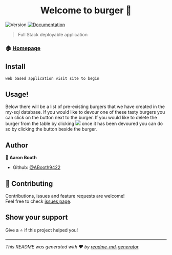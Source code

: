 <h1 align="center">Welcome to burger 👋</h1>
<p>
  <img alt="Version" src="https://img.shields.io/npm/v/burger.svg">
  <a href="https://github.com/ABooth9422/burger/readme.md">
    <img alt="Documentation" src="https://img.shields.io/badge/documentation-yes-brightgreen.svg" target="_blank" />
  </a>
</p>

> Full Stack deployable application

### 🏠 [Homepage](https://github.com/ABooth9422/burger)

## Install

```sh
web based application visit site to begin
```
## Usage!

Below there will be a list of pre-existing burgers that we have created in the my-sql database. If you
would like to devour one of these tasty burgers you can click on the button next to the burger. If you would
like to delete the burger from the table by clicking ![](http://cdn.shopify.com/s/files/1/1061/1924/products/Poop_Emoji_7b204f05-eec6-4496-91b1-351acc03d2c7_grande.png?v=1480481059) once it has been devoured you can do so by clicking the button beside
the burger.

## Author

👤 **Aaron Booth**

* Github: [@ABooth9422](https://github.com/ABooth9422)

## 🤝 Contributing

Contributions, issues and feature requests are welcome!<br />Feel free to check [issues page](https://github.com/ABooth9422/burger/issues).

## Show your support

Give a ⭐️ if this project helped you!

***
_This README was generated with ❤️ by [readme-md-generator](https://github.com/kefranabg/readme-md-generator)_